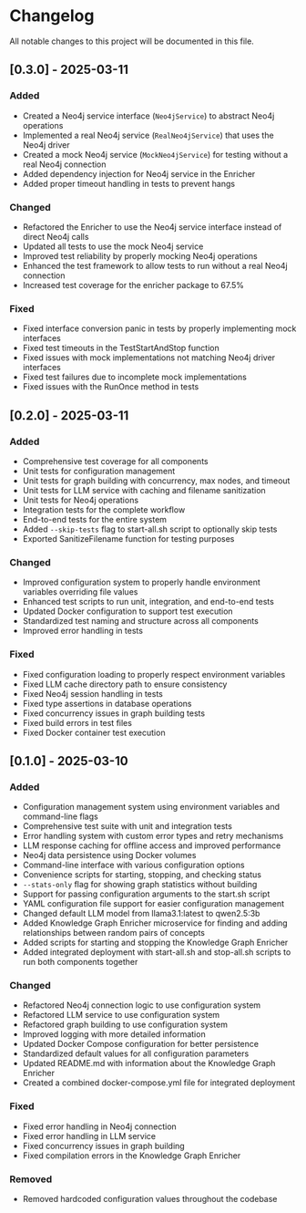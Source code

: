 # Changelog

All notable changes to this project will be documented in this file.

## [0.3.0] - 2025-03-11

### Added
- Created a Neo4j service interface (`Neo4jService`) to abstract Neo4j operations
- Implemented a real Neo4j service (`RealNeo4jService`) that uses the Neo4j driver
- Created a mock Neo4j service (`MockNeo4jService`) for testing without a real Neo4j connection
- Added dependency injection for Neo4j service in the Enricher
- Added proper timeout handling in tests to prevent hangs

### Changed
- Refactored the Enricher to use the Neo4j service interface instead of direct Neo4j calls
- Updated all tests to use the mock Neo4j service
- Improved test reliability by properly mocking Neo4j operations
- Enhanced the test framework to allow tests to run without a real Neo4j connection
- Increased test coverage for the enricher package to 67.5%

### Fixed
- Fixed interface conversion panic in tests by properly implementing mock interfaces
- Fixed test timeouts in the TestStartAndStop function
- Fixed issues with mock implementations not matching Neo4j driver interfaces
- Fixed test failures due to incomplete mock implementations
- Fixed issues with the RunOnce method in tests

## [0.2.0] - 2025-03-11

### Added
- Comprehensive test coverage for all components
- Unit tests for configuration management
- Unit tests for graph building with concurrency, max nodes, and timeout
- Unit tests for LLM service with caching and filename sanitization
- Unit tests for Neo4j operations
- Integration tests for the complete workflow
- End-to-end tests for the entire system
- Added `--skip-tests` flag to start-all.sh script to optionally skip tests
- Exported SanitizeFilename function for testing purposes

### Changed
- Improved configuration system to properly handle environment variables overriding file values
- Enhanced test scripts to run unit, integration, and end-to-end tests
- Updated Docker configuration to support test execution
- Standardized test naming and structure across all components
- Improved error handling in tests

### Fixed
- Fixed configuration loading to properly respect environment variables
- Fixed LLM cache directory path to ensure consistency
- Fixed Neo4j session handling in tests
- Fixed type assertions in database operations
- Fixed concurrency issues in graph building tests
- Fixed build errors in test files
- Fixed Docker container test execution

## [0.1.0] - 2025-03-10

### Added
- Configuration management system using environment variables and command-line flags
- Comprehensive test suite with unit and integration tests
- Error handling system with custom error types and retry mechanisms
- LLM response caching for offline access and improved performance
- Neo4j data persistence using Docker volumes
- Command-line interface with various configuration options
- Convenience scripts for starting, stopping, and checking status
- `--stats-only` flag for showing graph statistics without building
- Support for passing configuration arguments to the start.sh script
- YAML configuration file support for easier configuration management
- Changed default LLM model from llama3.1:latest to qwen2.5:3b
- Added Knowledge Graph Enricher microservice for finding and adding relationships between random pairs of concepts
- Added scripts for starting and stopping the Knowledge Graph Enricher
- Added integrated deployment with start-all.sh and stop-all.sh scripts to run both components together

### Changed
- Refactored Neo4j connection logic to use configuration system
- Refactored LLM service to use configuration system
- Refactored graph building to use configuration system
- Improved logging with more detailed information
- Updated Docker Compose configuration for better persistence
- Standardized default values for all configuration parameters
- Updated README.md with information about the Knowledge Graph Enricher
- Created a combined docker-compose.yml file for integrated deployment

### Fixed
- Fixed error handling in Neo4j connection
- Fixed error handling in LLM service
- Fixed concurrency issues in graph building
- Fixed compilation errors in the Knowledge Graph Enricher

### Removed
- Removed hardcoded configuration values throughout the codebase 